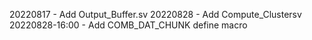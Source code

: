 20220817 - Add Output_Buffer.sv
20220828 - Add Compute_Clustersv
20220828-16:00 - Add COMB_DAT_CHUNK define macro
